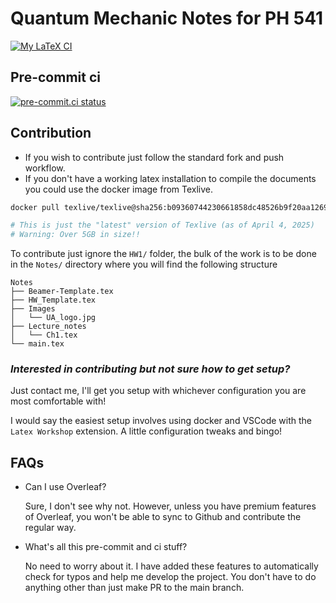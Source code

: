 # Quantum Mechanic Notes for PH 541

[![My LaTeX CI](https://github.com/GuillermoFidalgo/UA_QM1/actions/workflows/ci.yaml/badge.svg)](https://github.com/GuillermoFidalgo/UA_QM1/actions/workflows/ci.yaml)

## Pre-commit ci
[![pre-commit.ci status](https://results.pre-commit.ci/badge/github/GuillermoFidalgo/UA_QM1/main.svg)](https://results.pre-commit.ci/latest/github/GuillermoFidalgo/UA_QM1/main)

## Contribution

- If you wish to contribute just follow the standard fork and push workflow.
- If you don't have a working latex installation to compile the documents you could use the docker image from Texlive.

```bash
docker pull texlive/texlive@sha256:b09360744230661858dc48526b9f20aa1269dba37d4e5310e3150b8f93584e58

# This is just the "latest" version of Texlive (as of April 4, 2025)
# Warning: Over 5GB in size!!
```

To contribute just ignore the `HW1/` folder, the bulk of the work is to be done in the `Notes/` directory where you will find the following structure

```
Notes
├── Beamer-Template.tex
├── HW_Template.tex
├── Images
│   └── UA_logo.jpg
├── Lecture_notes
│   └── Ch1.tex
└── main.tex
```

### *Interested in contributing but not sure how to get setup?*
Just contact me, I'll get you setup with whichever configuration you are most comfortable with!

I would say the easiest setup involves using docker and VSCode with the `Latex Workshop` extension. A little configuration tweaks and bingo!

## FAQs

- Can I use Overleaf?

  Sure, I don't see why not. However, unless you have premium features of Overleaf, you won't be able to sync to Github and contribute the regular way.
- What's all this pre-commit and ci stuff?

  No need to worry about it. I have added these features to automatically check for typos and help me develop the project. You don't have to do anything other than just make PR to the main branch.
